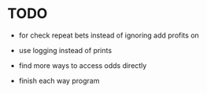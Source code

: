 # TODO

- for check repeat bets instead of ignoring add profits on
- use logging instead of prints

- find more ways to access odds directly

- finish each way program
